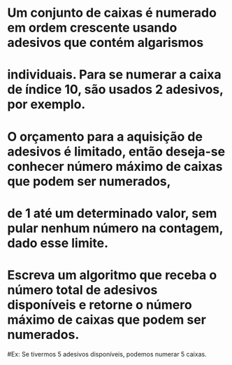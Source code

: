 # Um conjunto de caixas é numerado em ordem crescente usando adesivos que contém algarismos
# individuais. Para se numerar a caixa de índice 10, são usados 2 adesivos, por exemplo.
# O orçamento para a aquisição de adesivos é limitado, então deseja-se conhecer número máximo de caixas que podem ser numerados,
# de 1 até um determinado valor, sem pular nenhum número na contagem, dado esse limite.
# Escreva um algoritmo que receba o número total de adesivos disponíveis e retorne o número máximo de caixas que podem ser numerados.

#Ex: Se tivermos 5 adesivos disponíveis, podemos numerar 5 caixas.
